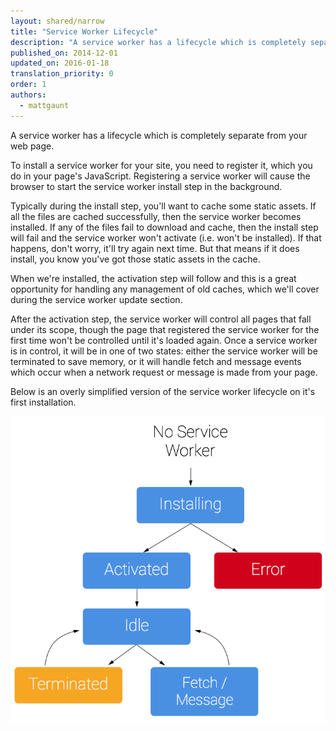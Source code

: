 ```yaml
---
layout: shared/narrow
title: "Service Worker Lifecycle"
description: "A service worker has a lifecycle which is completely separate from your web page."
published_on: 2014-12-01
updated_on: 2016-01-18
translation_priority: 0
order: 1
authors:
  - mattgaunt
---
```


A service worker has a lifecycle which is completely separate from your web
page.

To install a service worker for your site, you need to register it, which you do
in your page's JavaScript. Registering a service worker will cause the browser
to start the service worker install step in the background.

Typically during the install step, you'll want to cache some static assets. If
all the files are cached successfully, then the service worker becomes
installed. If any of the files fail to download and cache, then the install step
will fail and the service worker won't activate (i.e. won't be installed). If
that happens, don't worry, it'll try again next time. But that means if it does
install, you know you've got those static assets in the cache.

When we're installed, the activation step will follow and this is a great
opportunity for handling any management of old caches, which we'll cover during
the service worker update section.

After the activation step, the service worker will control all pages that fall
under its scope, though the page that registered the service worker for the
first time won't be controlled until it's loaded again. Once a service worker is
in control, it will be in one of two states: either the service worker will be
terminated to save memory, or it will handle fetch and message events which
occur when a network request or message is made from your page.

Below is an overly simplified version of the service worker lifecycle on it's
first installation.

![Service Worker lifecydle](images/sw-lifecycle.png)